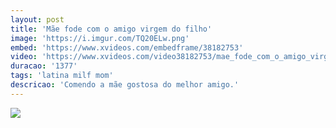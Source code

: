 ```yaml
---
layout: post
title: 'Mãe fode com o amigo virgem do filho'
image: 'https://i.imgur.com/TQ20ELw.png'
embed: 'https://www.xvideos.com/embedframe/38182753'
video: 'https://www.xvideos.com/video38182753/mae_fode_com_o_amigo_virgem_do_filho'
duracao: '1377'
tags: 'latina milf mom'
descricao: 'Comendo a mãe gostosa do melhor amigo.'
---
```

<a href="{{ page.url | prepend: site.baseurl | prepend: site.url }}"><img src="{{ page.image }}" /></a>
